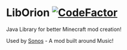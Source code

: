 # LibOrion [![CodeFactor](https://www.codefactor.io/repository/github/minebarteksa/liborion/badge)](https://www.codefactor.io/repository/github/minebarteksa/liborion)
Java Library for better Minecraft mod creation!

Used by [Sonos](https://github.com/MineBartekSA/Sonos) - A mod built around Music!
